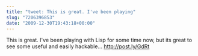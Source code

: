 ```yaml
---
title: "tweet: This is great. I've been playing"
slug: "7206396853"
date: "2009-12-30T19:43:18+00:00"
---
```

This is great. I've been playing with Lisp for some time now, but its great to see some useful and easily hackable... http://post.ly/GdRt